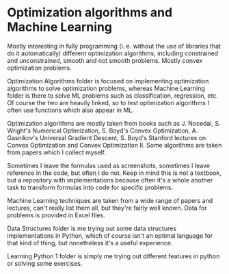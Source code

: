 # Optimization algorithms and Machine Learning

Mostly interesting in fully programming 
(i. e. without the use of libraries that do it automatically)
different optimization algorithms, including constrained and unconstrained,
smooth and not smooth problems. Mostly convex optimization problems.

Optimization Algorithms folder is focused on implementing optimization algorithms
to solve optimization problems, whereas Machine Learning folder is there
to solve ML problems such as classification, regression, etc.
Of course the two are heavily linked, so to test optimization algorithms
I often use functions which also appear in ML.

Optimization algorithms are mostly taken from books such as J. Nocedal, S.
Wright's Numerical Optimization, S. Boyd's Convex Optimization, A. Gasnikov's
Universal Gradient Descent, S. Boyd's Stanford lectures on Convex Optimization
and Convex Optimization II. Some algorithms are taken from papers which I
collect myself.

Sometimes I leave the formulas used as screenshots, sometimes I leave reference
in the code, but often I do not. Keep in mind this is not a textbook,
but a repository with implementations because often it's a whole another
task to transform formulas into code for specific problems.

Machine Learning techniques are taken from a wide range of papers and lectures,
can't really list them all, but they're fairly well known. Data for problems
is provided in Excel files.

Data Structures folder is me trying out some data structures implementations
in Python, which of course isn't an optimal language for that kind of thing,
but nonetheless it's a useful experience.

Learning Python 1 folder is simply me trying out different features in python
or solving some exercises.